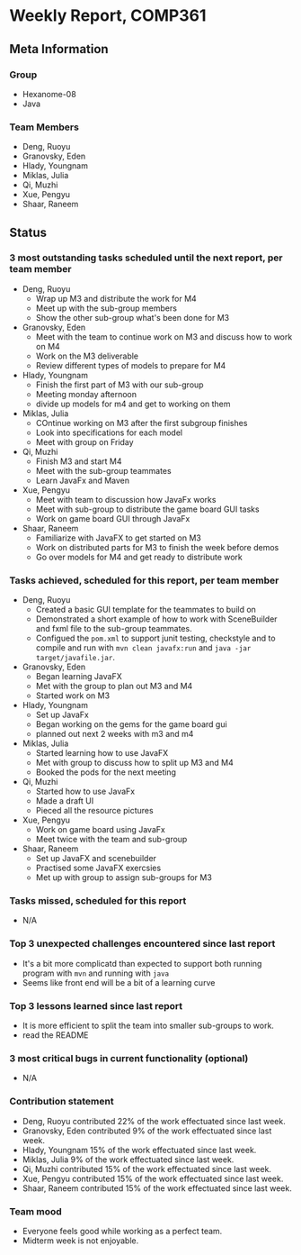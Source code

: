 # Weekly Report, COMP361

## Meta Information

### Group

 * Hexanome-08
 * Java

### Team Members

 * Deng, Ruoyu
 * Granovsky, Eden
 * Hlady, Youngnam
 * Miklas, Julia
 * Qi, Muzhi
 * Xue, Pengyu
 * Shaar, Raneem

## Status

### 3 most outstanding tasks scheduled until the next report, per team member

 * Deng, Ruoyu
    * Wrap up M3 and distribute the work for M4
    * Meet up with the sub-group members
    * Show the other sub-group what's been done for M3
 * Granovsky, Eden
    * Meet with the team to continue work on M3 and discuss how to work on M4
    * Work on the M3 deliverable
    * Review different types of models to prepare for M4
 * Hlady, Youngnam
    * Finish the first part of M3 with our sub-group
    * Meeting monday afternoon
    * divide up models for m4 and get to working on them
 * Miklas, Julia
    * COntinue working on M3 after the first subgroup finishes
    * Look into specifications for each model
    * Meet with group on Friday
 * Qi, Muzhi
    * Finish M3 and start M4
    * Meet with the sub-group teammates
    * Learn JavaFx and Maven
 * Xue, Pengyu
    * Meet with team to discussion how JavaFx works
    * Meet with sub-group to distribute the game board GUI tasks
    * Work on game board GUI through JavaFx
 * Shaar, Raneem
    * Familiarize with JavaFX to get started on M3
    * Work on distributed parts for M3 to finish the week before demos
    * Go over models for M4 and get ready to distribute work

### Tasks achieved, scheduled for this report, per team member

 * Deng, Ruoyu
    * Created a basic GUI template for the teammates to build on
    * Demonstrated a short example of how to work with SceneBuilder and fxml file to the sub-group teammates.
    * Configued the `pom.xml` to support junit testing, checkstyle and to compile and run with `mvn clean javafx:run` and `java -jar target/javafile.jar`.
 * Granovsky, Eden
    * Began learning JavaFX
    * Met with the group to plan out M3 and M4
    * Started work on M3
 * Hlady, Youngnam
    * Set up JavaFx
    * Began working on the gems for the game board gui
    * planned out next 2 weeks with m3 and m4
 * Miklas, Julia
    * Started learning how to use JavaFX
    * Met with group to discuss how to split up M3 and M4
    * Booked the pods for the next meeting
 * Qi, Muzhi
    * Started how to use JavaFx
    * Made a draft UI
    * Pieced all the resource pictures
 * Xue, Pengyu
     * Work on game board using JavaFx
     * Meet twice with the team and sub-group
 * Shaar, Raneem
    * Set up JavaFX and scenebuilder
    * Practised some JavaFX exercsies
    * Met up with group to assign sub-groups for M3


### Tasks missed, scheduled for this report

 * N/A

### Top 3 unexpected challenges encountered since last report

 * It's a bit more complicatd than expected to support both running program with `mvn` and running with `java`
 * Seems like front end will be a bit of a learning curve

### Top 3 lessons learned since last report

 * It is more efficient to split the team into smaller sub-groups to work.
 * read the README
### 3 most critical bugs in current functionality (optional)

 * N/A

### Contribution statement

 * Deng, Ruoyu contributed 22% of the work effectuated since last week.
 * Granovsky, Eden contributed 9% of the work effectuated since last week.
 * Hlady, Youngnam 15% of the work effectuated since last week.
 * Miklas, Julia 9% of the work effectuated since last week.
 * Qi, Muzhi contributed 15% of the work effectuated since last week.
 * Xue, Pengyu contributed 15% of the work effectuated since last week.
 * Shaar, Raneem contributed 15% of the work effectuated since last week.

### Team mood

 * Everyone feels good while working as a perfect team.
 * Midterm week is not enjoyable.
